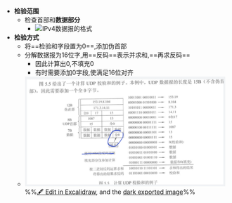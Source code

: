 - **检验范围**
	- 检查首部和**数据部分**
		- ![IPv4数据报的格式](考研/408/计算机网络/IPv4数据报的格式.md#^g29e95)
- **检验方式** 
	- 将==检验和字段置为0==,添加伪首部
	- 分解数据报为16位字,用==反码==表示并求和,==再求反码==
		- 因此计算出0,不填充0
		- 有时需要添加0字段,使满足16位对齐
	- ![](attachments/UDP%E6%A0%A1%E9%AA%8C%202022-11-08%2023.52.56.excalidraw.svg)
%%[🖋 Edit in Excalidraw](attachments/UDP%E6%A0%A1%E9%AA%8C%202022-11-08%2023.52.56.excalidraw.md), and the [dark exported image](attachments/UDP%E6%A0%A1%E9%AA%8C%202022-11-08%2023.52.56.excalidraw.dark.svg)%%